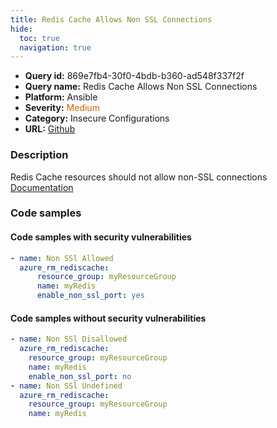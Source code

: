 ```yaml
---
title: Redis Cache Allows Non SSL Connections
hide:
  toc: true
  navigation: true
---
```


<style>
  .highlight .hll {
    background-color: #ff171742;
  }
  .md-content {
    max-width: 1100px;
    margin: 0 auto;
  }
</style>

-   **Query id:** 869e7fb4-30f0-4bdb-b360-ad548f337f2f
-   **Query name:** Redis Cache Allows Non SSL Connections
-   **Platform:** Ansible
-   **Severity:** <span style="color:#C60">Medium</span>
-   **Category:** Insecure Configurations
-   **URL:** [Github](https://github.com/Checkmarx/kics/tree/master/assets/queries/ansible/azure/redis_cache_allows_non_ssl_connections)

### Description
Redis Cache resources should not allow non-SSL connections<br>
[Documentation](https://docs.ansible.com/ansible/latest/collections/azure/azcollection/azure_rm_rediscache_module.html)

### Code samples
#### Code samples with security vulnerabilities
```yaml title="Postitive test num. 1 - yaml file" hl_lines="5"
- name: Non SSl Allowed
  azure_rm_rediscache:
      resource_group: myResourceGroup
      name: myRedis
      enable_non_ssl_port: yes

```


#### Code samples without security vulnerabilities
```yaml title="Negative test num. 1 - yaml file"
- name: Non SSl Disallowed
  azure_rm_rediscache:
    resource_group: myResourceGroup
    name: myRedis
    enable_non_ssl_port: no
- name: Non SSl Undefined
  azure_rm_rediscache:
    resource_group: myResourceGroup
    name: myRedis

```
